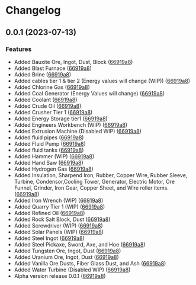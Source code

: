 # Changelog

## 0.0.1 (2023-07-13)


### Features

* Added Bauxite Ore, Ingot, Dust, Block ([66919a8](https://github.com/SirStig/Elec_tronics/commit/66919a8a570fcb95bef2a40e789207d41e152bd0))
* Added Blast Furnace ([66919a8](https://github.com/SirStig/Elec_tronics/commit/66919a8a570fcb95bef2a40e789207d41e152bd0))
* Added Brine ([66919a8](https://github.com/SirStig/Elec_tronics/commit/66919a8a570fcb95bef2a40e789207d41e152bd0))
* Added cables tier 1 & tier 2 (Energy values will change (WIP)) ([66919a8](https://github.com/SirStig/Elec_tronics/commit/66919a8a570fcb95bef2a40e789207d41e152bd0))
* Added Chlorine Gas ([66919a8](https://github.com/SirStig/Elec_tronics/commit/66919a8a570fcb95bef2a40e789207d41e152bd0))
* Added Coal Generator (Energy Values will change) ([66919a8](https://github.com/SirStig/Elec_tronics/commit/66919a8a570fcb95bef2a40e789207d41e152bd0))
* Added Coolant ([66919a8](https://github.com/SirStig/Elec_tronics/commit/66919a8a570fcb95bef2a40e789207d41e152bd0))
* Added Crude Oil ([66919a8](https://github.com/SirStig/Elec_tronics/commit/66919a8a570fcb95bef2a40e789207d41e152bd0))
* Added Crusher Tier 1 ([66919a8](https://github.com/SirStig/Elec_tronics/commit/66919a8a570fcb95bef2a40e789207d41e152bd0))
* Added Energy Storage tier1 ([66919a8](https://github.com/SirStig/Elec_tronics/commit/66919a8a570fcb95bef2a40e789207d41e152bd0))
* Added Engineers Workbench (WIP) ([66919a8](https://github.com/SirStig/Elec_tronics/commit/66919a8a570fcb95bef2a40e789207d41e152bd0))
* Added Extrusion Machine (Disabled WIP) ([66919a8](https://github.com/SirStig/Elec_tronics/commit/66919a8a570fcb95bef2a40e789207d41e152bd0))
* Added fluid pipes ([66919a8](https://github.com/SirStig/Elec_tronics/commit/66919a8a570fcb95bef2a40e789207d41e152bd0))
* Added Fluid Pump ([66919a8](https://github.com/SirStig/Elec_tronics/commit/66919a8a570fcb95bef2a40e789207d41e152bd0))
* Added fluid tanks ([66919a8](https://github.com/SirStig/Elec_tronics/commit/66919a8a570fcb95bef2a40e789207d41e152bd0))
* Added Hammer (WIP) ([66919a8](https://github.com/SirStig/Elec_tronics/commit/66919a8a570fcb95bef2a40e789207d41e152bd0))
* Added Hand Saw ([66919a8](https://github.com/SirStig/Elec_tronics/commit/66919a8a570fcb95bef2a40e789207d41e152bd0))
* Added Hydrogen Gas ([66919a8](https://github.com/SirStig/Elec_tronics/commit/66919a8a570fcb95bef2a40e789207d41e152bd0))
* Added Insulation, Sharpend Iron, Rubber, Copper Wire, Rubber Sleeve, Turbine, Condensor,Cooling Tower, Generator, Electric Motor, Ore Funnel, Grinder, Iron Gear, Copper Sheet, and Wire roller items. ([66919a8](https://github.com/SirStig/Elec_tronics/commit/66919a8a570fcb95bef2a40e789207d41e152bd0))
* Added Iron Wrench (WIP) ([66919a8](https://github.com/SirStig/Elec_tronics/commit/66919a8a570fcb95bef2a40e789207d41e152bd0))
* Added Quarry Tier 1 (WIP) ([66919a8](https://github.com/SirStig/Elec_tronics/commit/66919a8a570fcb95bef2a40e789207d41e152bd0))
* Added Refined Oil ([66919a8](https://github.com/SirStig/Elec_tronics/commit/66919a8a570fcb95bef2a40e789207d41e152bd0))
* Added Rock Salt Block, Dust ([66919a8](https://github.com/SirStig/Elec_tronics/commit/66919a8a570fcb95bef2a40e789207d41e152bd0))
* Added Screwdriver (WIP) ([66919a8](https://github.com/SirStig/Elec_tronics/commit/66919a8a570fcb95bef2a40e789207d41e152bd0))
* Added Solar Panels (WIP) ([66919a8](https://github.com/SirStig/Elec_tronics/commit/66919a8a570fcb95bef2a40e789207d41e152bd0))
* Added Steel Ingot ([66919a8](https://github.com/SirStig/Elec_tronics/commit/66919a8a570fcb95bef2a40e789207d41e152bd0))
* Added Steel Pickaxe, Sword, Axe, and Hoe ([66919a8](https://github.com/SirStig/Elec_tronics/commit/66919a8a570fcb95bef2a40e789207d41e152bd0))
* Added Tungsten Ore, Ingot, Dust ([66919a8](https://github.com/SirStig/Elec_tronics/commit/66919a8a570fcb95bef2a40e789207d41e152bd0))
* Added Uranium Ore, Ingot, Dust ([66919a8](https://github.com/SirStig/Elec_tronics/commit/66919a8a570fcb95bef2a40e789207d41e152bd0))
* Added Vanilla Ore Dusts, Fiber Glass Dust, and Ash ([66919a8](https://github.com/SirStig/Elec_tronics/commit/66919a8a570fcb95bef2a40e789207d41e152bd0))
* Added Water Turbine (Disabled WIP) ([66919a8](https://github.com/SirStig/Elec_tronics/commit/66919a8a570fcb95bef2a40e789207d41e152bd0))
* Alpha version release 0.0.1 ([66919a8](https://github.com/SirStig/Elec_tronics/commit/66919a8a570fcb95bef2a40e789207d41e152bd0))

